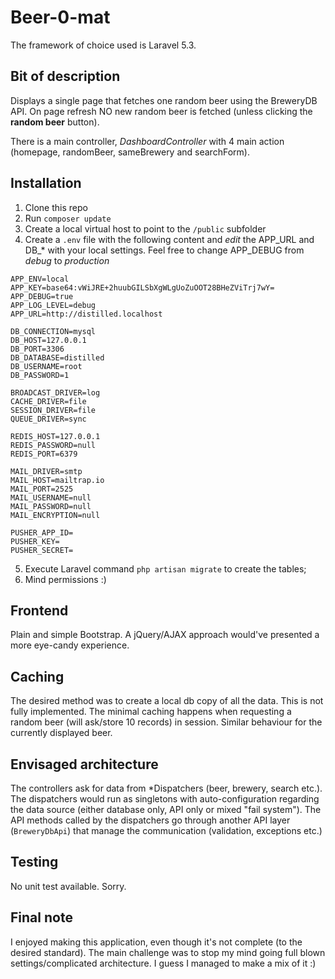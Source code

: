 # Beer-0-mat

The framework of choice used is Laravel 5.3.

## Bit of description
Displays a single page that fetches one random beer using the BreweryDB API. On page refresh NO new random beer is fetched (unless clicking the **random beer** button).

There is a main controller, *DashboardController* with 4 main action (homepage, randomBeer, sameBrewery and searchForm).

## Installation

1. Clone this repo
2. Run `composer update`
3. Create a local virtual host to point to the `/public` subfolder
4. Create a `.env` file with the following content and *edit* the APP_URL and DB_* with your local settings.
Feel free to change APP_DEBUG from _debug_ to _production_
```
APP_ENV=local
APP_KEY=base64:vWiJRE+2huubGILSbXgWLgUoZuOOT28BHeZViTrj7wY=
APP_DEBUG=true
APP_LOG_LEVEL=debug
APP_URL=http://distilled.localhost

DB_CONNECTION=mysql
DB_HOST=127.0.0.1
DB_PORT=3306
DB_DATABASE=distilled
DB_USERNAME=root
DB_PASSWORD=1

BROADCAST_DRIVER=log
CACHE_DRIVER=file
SESSION_DRIVER=file
QUEUE_DRIVER=sync

REDIS_HOST=127.0.0.1
REDIS_PASSWORD=null
REDIS_PORT=6379

MAIL_DRIVER=smtp
MAIL_HOST=mailtrap.io
MAIL_PORT=2525
MAIL_USERNAME=null
MAIL_PASSWORD=null
MAIL_ENCRYPTION=null

PUSHER_APP_ID=
PUSHER_KEY=
PUSHER_SECRET=
```
5. Execute Laravel command `php artisan migrate` to create the tables;
6. Mind permissions :)

## Frontend
Plain and simple Bootstrap. 
A jQuery/AJAX approach would've presented a more eye-candy experience.

## Caching
The desired method was to create a local db copy of all the data. This is not fully implemented.
The minimal caching happens when requesting a random beer (will ask/store 10 records) in session. Similar behaviour for the currently displayed beer.

## Envisaged architecture
The controllers ask for data from *Dispatchers (beer, brewery, search etc.). 
The dispatchers would run as singletons with auto-configuration regarding the data source (either database only, API only or mixed "fail system").
The API methods called by the dispatchers go through another API layer (`BreweryDbApi`) that manage the communication (validation, exceptions etc.)

## Testing
No unit test available. Sorry.

## Final note
I enjoyed making this application, even though it's not complete (to the desired standard). 
The main challenge was to stop my mind going full blown settings/complicated architecture. I guess I managed to make a mix of it :)

